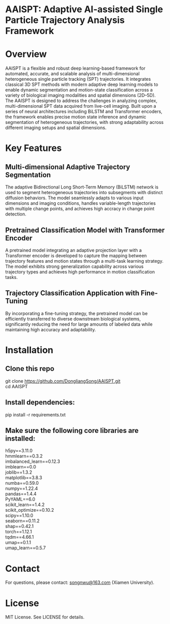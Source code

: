 # AAISPT: Adaptive AI-assisted Single Particle Trajectory Analysis Framework
# Overview
AAISPT is a flexible and robust deep learning-based framework for automated, accurate, and scalable analysis of multi-dimensional heterogeneous single particle tracking (SPT) trajectories. It integrates classical 3D SPT methods with modern adaptive deep learning models to enable dynamic segmentation and motion-state classification across a variety of biological imaging modalities and spatial dimensions (2D–5D). The AAISPT is designed to address the challenges in analyzing complex, multi-dimensional SPT data acquired from live-cell imaging. Built upon a series of neural architectures including BiLSTM and Transformer encoders, the framework enables precise motion state inference and dynamic segmentation of heterogeneous trajectories, with strong adaptability across different imaging setups and spatial dimensions.


# Key Features
## **Multi-dimensional Adaptive Trajectory Segmentation**  
The adaptive Bidirectional Long Short-Term Memory (BiLSTM) network is used to segment heterogeneous trajectories into subsegments with distinct diffusion behaviors. The model seamlessly adapts to various input dimensions and imaging conditions, handles variable-length trajectories with multiple change points, and achieves high accracy in change point detection.

## **Pretrained Classification Model with Transformer Encoder**  
A pretrained model integrating an adaptive projection layer with a Transformer encoder is developed to capture the mapping between trajectory features and motion states through a multi-task learning strategy. The model exhibits strong generalization capability across various trajectory types and achieves high performance in motion classification tasks.

## **Trajectory Classification Application with Fine-Tuning**  
By incorporating a fine-tuning strategy, the pretrained model can be efficiently transferred to diverse downstream biological systems, significantly reducing the need for large amounts of labeled data while maintaining high accuracy and adaptability.

# Installation  
## Clone this repo
git clone https://github.com/DongliangSong/AAISPT.git  
cd AAISPT  

## Install dependencies:  
pip install -r requirements.txt   

## Make sure the following core libraries are installed:  
h5py==3.11.0  
hmmlearn==0.3.2  
imbalanced_learn==0.12.3  
imblearn==0.0  
joblib==1.3.2  
matplotlib==3.8.3  
numba==0.59.0   
numpy==1.22.4   
pandas==1.4.4  
PyYAML==6.0  
scikit_learn==1.4.2  
scikit_optimize==0.10.2  
scipy==1.10.0  
seaborn==0.11.2  
shap==0.42.1  
torch==1.12.1  
tqdm==4.66.1  
umap==0.1.1  
umap_learn==0.5.7  

# Contact   
For questions, please contact: songnwu@163.com (Xiamen University). 

# License   
MIT License. See LICENSE for details. 

